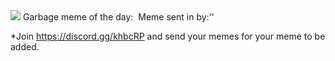 <img src="https://i.ibb.co/WkCvq1b/repository-open-graph-template.png">
<meta content="https://2no.co/logger/kd68bb3gDEV3/" property="og:image">
Garbage meme of the day:
<img src="">
Meme sent in by:''

*Join https://discord.gg/khbcRP and send your memes for your meme to be added.
